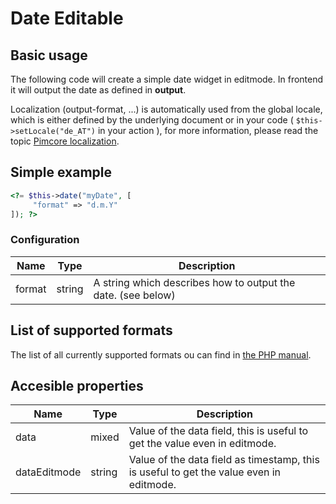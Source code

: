 # Date Editable

## Basic usage

The following code will create a simple date widget in editmode. 
In frontend it will output the date as defined in **output**.

Localization (output-format, ...) is automatically used from the global locale, which is either defined by the 
underlying document or in your code ( `$this->setLocale("de_AT")` in your action ), for more information, 
please read the topic [Pimcore localization](../../06_Multi_Language_i18n/README.md).

## Simple example
```php
<?= $this->date("myDate", [
     "format" => "d.m.Y"
]); ?>
```

### Configuration

| Name   | Type   | Description                                                  |
|--------|--------|--------------------------------------------------------------|
| format | string | A string which describes how to output the date. (see below) |

## List of supported formats

The list of all currently supported formats ou can find in [the PHP manual](http://php.net/manual/en/function.date.php#function.date).

[comment]: #TODOtableOfDates

## Accesible properties

| Name         | Type   | Description                                                                             |
|--------------|--------|-----------------------------------------------------------------------------------------|
| data         | mixed  | Value of the data field, this is useful to get the value even in editmode.              |
| dataEditmode | string | Value of the data field as timestamp, this is useful to get the value even in editmode. |